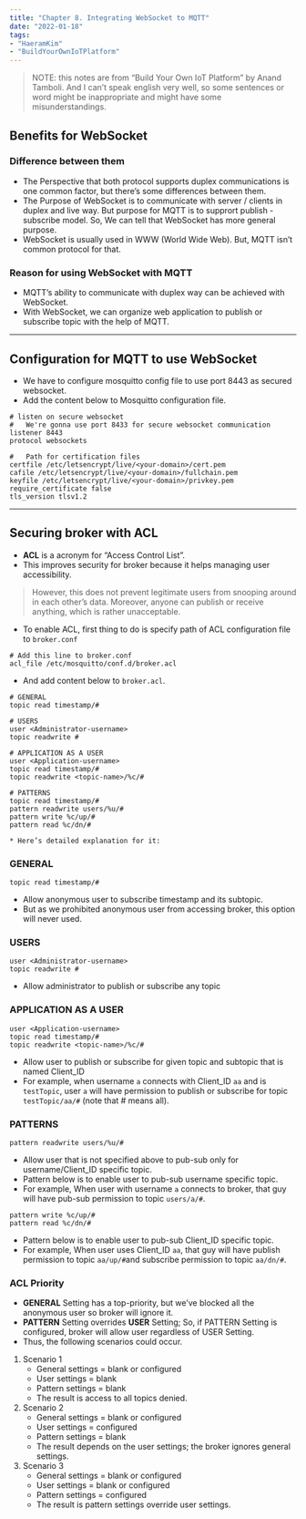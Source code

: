 ```yaml
---
title: "Chapter 8. Integrating WebSocket to MQTT"
date: "2022-01-18"
tags:
- "HaeramKim"
- "BuildYourOwnIoTPlatform"
---
```

> NOTE: this notes are from “Build Your Own IoT Platform” by Anand Tamboli. And I can’t speak english very well, so some sentences or word might be inappropriate and might have some misunderstandings.  

## Benefits for WebSocket
### Difference between them
* The Perspective that both protocol supports duplex communications is one common factor, but there’s some differences between them.
* The Purpose of WebSocket is to communicate with server / clients in duplex and live way. But purpose for MQTT is to supprort publish - subscribe model. So, We can tell that WebSocket has more general purpose.
* WebSocket is usually used in WWW (World Wide Web). But, MQTT isn’t common protocol for that.
### Reason for using WebSocket with MQTT
* MQTT’s ability to communicate with duplex way can be achieved with WebSocket. 
* With WebSocket, we can organize web application to publish or subscribe topic with the help of MQTT.
- - - -
## Configuration for MQTT to use WebSocket
* We have to configure mosquitto config file to use port 8443 as secured websocket.
* Add the content below to Mosquitto configuration file.
```
# listen on secure websocket
#   We're gonna use port 8433 for secure websocket communication
listener 8443
protocol websockets

#   Path for certification files
certfile /etc/letsencrypt/live/<your-domain>/cert.pem
cafile /etc/letsencrypt/live/<your-domain>/fullchain.pem
keyfile /etc/letsencrypt/live/<your-domain>/privkey.pem
require_certificate false
tls_version tlsv1.2
```
- - - -
## Securing broker with ACL
* **ACL** is a acronym for “Access Control List”.
* This improves security for broker because it helps managing user accessibility.
> However, this does not prevent legitimate users from snooping around in each other’s data. Moreover, anyone can publish or receive anything, which is rather unacceptable.   
* To enable ACL, first thing to do is specify path of ACL configuration file to `broker.conf`
```
# Add this line to broker.conf
acl_file /etc/mosquitto/conf.d/broker.acl
```
* And add content below to `broker.acl`.
```
# GENERAL
topic read timestamp/#

# USERS
user <Administrator-username>
topic readwrite #

# APPLICATION AS A USER
user <Application-username>
topic read timestamp/#
topic readwrite <topic-name>/%c/#

# PATTERNS
topic read timestamp/#
pattern readwrite users/%u/#
pattern write %c/up/#
pattern read %c/dn/#
```
	* Here’s detailed explanation for it:
### GENERAL
```
topic read timestamp/#
```
* Allow anonymous user to subscribe timestamp and its subtopic.
* But as we prohibited anonymous user from accessing broker, this option will never used.
### USERS
```
user <Administrator-username>
topic readwrite #
```
* Allow administrator to publish or subscribe any topic
### APPLICATION AS A USER
```
user <Application-username>
topic read timestamp/#
topic readwrite <topic-name>/%c/#
```
* Allow user to publish or subscribe for given topic and subtopic that is named Client_ID
* For example, when username `a` connects with Client_ID `aa` and <topic-name> is `testTopic`, user `a` will have permission to publish or subscribe for topic `testTopic/aa/#` (note that # means all).
### PATTERNS
```
pattern readwrite users/%u/#
```
* Allow user that is not specified above to pub-sub only for username/Client_ID specific topic.
* Pattern below is to enable user to pub-sub username specific topic.
* For example, When user with username `a` connects to broker, that guy will have pub-sub permission to topic `users/a/#`.
```
pattern write %c/up/#
pattern read %c/dn/#
```
* Pattern below is to enable user to pub-sub Client_ID specific topic.
* For example, When user uses Client_ID `aa`, that guy will have publish permission to topic `aa/up/#`and subscribe permission to topic `aa/dn/#`.
### ACL Priority
* **GENERAL** Setting has a top-priority, but we’ve blocked all the anonymous user so broker will ignore it.
* **PATTERN** Setting overrides **USER** Setting; So, if PATTERN Setting is configured, broker will allow user regardless of USER Setting.
* Thus, the following scenarios could occur.
1. Scenario 1
	* General settings = blank or configured 
	* User settings = blank 
	* Pattern settings = blank 
	* The result is access to all topics denied. 
2. Scenario 2 
	* General settings = blank or configured 
	* User settings = configured 
	* Pattern settings = blank 
	* The result depends on the user settings; the broker ignores general settings. 
3. Scenario 3 
	* General settings = blank or configured 
	* User settings = blank or configured 
	* Pattern settings = configured 
	* The result is pattern settings override user settings. 
